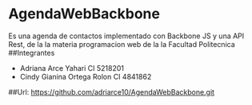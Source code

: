 # AgendaWebBackbone
Es una agenda de contactos implementado con Backbone JS y una API Rest, de la la materia programacion web de la la Facultad Politecnica
##Integrantes
* Adriana Arce Yahari CI 5218201
* Cindy Gianina Ortega Rolon CI 4841862

##Url: https://github.com/adriarce10/AgendaWebBackbone.git
